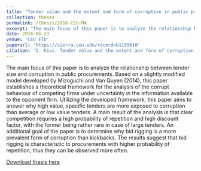 ```yaml
---
title: "Tender value and the extent and form of corruption in public procurements : a game theory approach"
collection: theses
permalink: /thesis/2016-CEU-MA
excerpt: "The main focus of this paper is to analyze the relationship between tender size and corruption in public procurements. Based on a slightly modified model developed by Mizoguchi and Van Quyen (2014), this paper establishes a theoretical framework for the analysis of the corrupt behaviour of competing firms under uncertainty in the information available to the opponent firm. Utilizing the developed framework, this paper aims to answer why high value, specific tenders are more exposed to corruption than average or low value tenders. A main result of the analysis is that clear competition requires a high probability of repetition and high discount factor, with the former being rather rare in case of large tenders. An additional goal of the paper is to determine why bid rigging is a more prevalent form of corruption than kickbacks. The results suggest that bid rigging is characteristic to procurements with higher probability of repetition, thus they can be observed more often."
date: 2016-06-23
venue: 'CEU ETD'
paperurl: 'https://sierra.ceu.edu/record=b1199610'
citation: 'O. Kiss. Tender value and the extent and form of corruption in public procurements : a game theory approach, CEU ETD 2016.'
---
```


The main focus of this paper is to analyze the relationship between tender size and corruption in public procurements. Based on a slightly modified model developed by Mizoguchi and Van Quyen (2014), this paper establishes a theoretical framework for the analysis of the corrupt behaviour of competing firms under uncertainty in the information available to the opponent firm. Utilizing the developed framework, this paper aims to answer why high value, specific tenders are more exposed to corruption than average or low value tenders. A main result of the analysis is that clear competition requires a high probability of repetition and high discount factor, with the former being rather rare in case of large tenders. An additional goal of the paper is to determine why bid rigging is a more prevalent form of corruption than kickbacks. The results suggest that bid rigging is characteristic to procurements with higher probability of repetition, thus they can be observed more often.

[Download thesis here](https://sierra.ceu.edu/record=b1199610)
